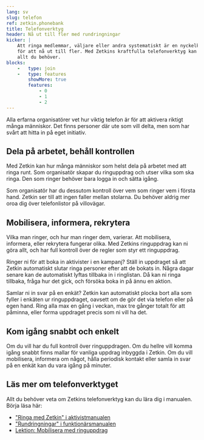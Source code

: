 ```yaml
---
lang: sv
slug: telefon
ref: zetkin.phonebank
title: Telefonverktyg
header: Nå ut till fler med rundringningar
kicker: |
    Att ringa medlemmar, väljare eller andra systematiskt är en nyckelkomponent
    för att nå ut till fler. Med Zetkins kraftfulla telefonverktyg kan du göra
    allt du behöver.
blocks:
    -   type: join
    -   type: features
        showMore: true
        features:
            - 0
            - 1
            - 2
---
```


Alla erfarna organisatörer vet hur viktig telefon är för att aktivera riktigt
många människor. Det finns personer där ute som vill delta, men som har svårt
att hitta in på eget initiativ.

## Dela på arbetet, behåll kontrollen
Med Zetkin kan hur många människor som helst dela på arbetet med att ringa
runt. Som organisatör skapar du ringuppdrag och utser vilka som ska ringa.
Den som ringer behöver bara logga in och sätta igång.

Som organisatör har du dessutom kontroll över vem som ringer vem i första hand.
Zetkin ser till att ingen faller mellan stolarna. Du behöver aldrig mer oroa
dig över telefonlistor på villovägar.

## Mobilisera, informera, rekrytera
Vilka man ringer, och hur man ringer dem, varierar. Att mobilisera, informera,
eller rekrytera fungerar olika. Med Zetkins ringuppdrag kan ni göra allt, och
har full kontroll över de regler som styr ett ringuppdrag.

Ringer ni för att boka in aktivister i en kampanj? Ställ in uppdraget så att
Zetkin automatiskt slutar ringa personer efter att de bokats in. Några dagar
senare kan de automatiskt lyftas tillbaka in i ringlistan. Då kan ni ringa
tillbaka, fråga hur det gick, och försöka boka in på ännu en aktion.

Samlar ni in svar på en enkät? Zetkin kan automatiskt plocka bort alla som
fyller i enkäten ur ringuppdraget, oavsett om de gör det via telefon eller
på egen hand. Ring alla max en gång i veckan, max tre gånger totalt för att
påminna, eller forma uppdraget precis som ni vill ha det.

## Kom igång snabbt och enkelt
Om du vill har du full kontroll över ringuppdragen. Om du hellre vill komma
igång snabbt finns mallar för vanliga uppdrag inbyggda i Zetkin. Om du vill
mobilisera, informera om något, hålla periodisk kontakt eller samla in svar
på en enkät kan du vara igång på minuter.

## Läs mer om telefonverktyget
Allt du behöver veta om Zetkins telefonverktyg kan du lära dig i manualen.
Börja läsa här:

* ["Ringa med Zetkin" i aktivistmanualen](http://manual.zetkin.org/sv/for-aktivister/ringa-med-zetkin)
* ["Rundringningar" i funktionärsmanualen](http://manual.zetkin.org/sv/for-funktionarer/phone-banking)
* [Lektion: Mobilisera med ringuppdrag](http://manual.zetkin.org/sv/for-funktionarer/lektioner/mobilisera-med-ringuppdrag)

